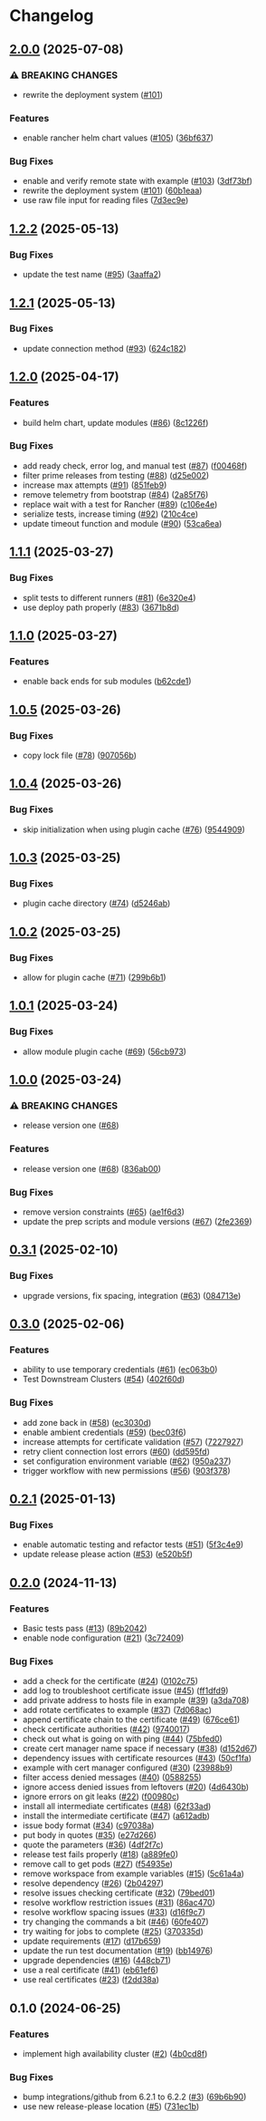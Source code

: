 # Changelog

## [2.0.0](https://github.com/rancher/terraform-rancher2-aws/compare/v1.2.2...v2.0.0) (2025-07-08)


### ⚠ BREAKING CHANGES

* rewrite the deployment system ([#101](https://github.com/rancher/terraform-rancher2-aws/issues/101))

### Features

* enable rancher helm chart values ([#105](https://github.com/rancher/terraform-rancher2-aws/issues/105)) ([36bf637](https://github.com/rancher/terraform-rancher2-aws/commit/36bf637d286d1776e0bec72dff6996f9a362b9a5))


### Bug Fixes

* enable and verify remote state with example ([#103](https://github.com/rancher/terraform-rancher2-aws/issues/103)) ([3df73bf](https://github.com/rancher/terraform-rancher2-aws/commit/3df73bf72bf1a6b018c35bb40243a2d816959402))
* rewrite the deployment system ([#101](https://github.com/rancher/terraform-rancher2-aws/issues/101)) ([60b1eaa](https://github.com/rancher/terraform-rancher2-aws/commit/60b1eaaff93cbbd1149053abec2d1066c07b96e9))
* use raw file input for reading files ([7d3ec9e](https://github.com/rancher/terraform-rancher2-aws/commit/7d3ec9e7d91cc2fb19598c0e66cb26e0cabcd105))

## [1.2.2](https://github.com/rancher/terraform-rancher2-aws/compare/v1.2.1...v1.2.2) (2025-05-13)


### Bug Fixes

* update the test name ([#95](https://github.com/rancher/terraform-rancher2-aws/issues/95)) ([3aaffa2](https://github.com/rancher/terraform-rancher2-aws/commit/3aaffa21bbd8539c4e06a40515515e0a7ceba9fa))

## [1.2.1](https://github.com/rancher/terraform-rancher2-aws/compare/v1.2.0...v1.2.1) (2025-05-13)


### Bug Fixes

* update connection method ([#93](https://github.com/rancher/terraform-rancher2-aws/issues/93)) ([624c182](https://github.com/rancher/terraform-rancher2-aws/commit/624c182bb30c08bb9a21b9c97a4cd448ac69812c))

## [1.2.0](https://github.com/rancher/terraform-rancher2-aws/compare/v1.1.1...v1.2.0) (2025-04-17)


### Features

* build helm chart, update modules ([#86](https://github.com/rancher/terraform-rancher2-aws/issues/86)) ([8c1226f](https://github.com/rancher/terraform-rancher2-aws/commit/8c1226f6b7defeee2a5f353c9ce8dd9846f443a3))


### Bug Fixes

* add ready check, error log, and manual test ([#87](https://github.com/rancher/terraform-rancher2-aws/issues/87)) ([f00468f](https://github.com/rancher/terraform-rancher2-aws/commit/f00468fe007db503e76f561287913a85685dbe10))
* filter prime releases from testing ([#88](https://github.com/rancher/terraform-rancher2-aws/issues/88)) ([d25e002](https://github.com/rancher/terraform-rancher2-aws/commit/d25e002e9abea4199f5614962e517f8d142a28cc))
* increase max attempts ([#91](https://github.com/rancher/terraform-rancher2-aws/issues/91)) ([851feb9](https://github.com/rancher/terraform-rancher2-aws/commit/851feb95107bbdf67f3e8729576be6f3b0878805))
* remove telemetry from bootstrap ([#84](https://github.com/rancher/terraform-rancher2-aws/issues/84)) ([2a85f76](https://github.com/rancher/terraform-rancher2-aws/commit/2a85f76c2759000a8109d8470f0080ff44906250))
* replace wait with a test for Rancher ([#89](https://github.com/rancher/terraform-rancher2-aws/issues/89)) ([c106e4e](https://github.com/rancher/terraform-rancher2-aws/commit/c106e4ebd332d742229abdc155debaac575e885a))
* serialize tests, increase timing ([#92](https://github.com/rancher/terraform-rancher2-aws/issues/92)) ([210c4ce](https://github.com/rancher/terraform-rancher2-aws/commit/210c4ceddc2d75263d931f5bed831765a71972a7))
* update timeout function and module ([#90](https://github.com/rancher/terraform-rancher2-aws/issues/90)) ([53ca6ea](https://github.com/rancher/terraform-rancher2-aws/commit/53ca6ea592e2018c1cb6de6a90c706e9087ff6a9))

## [1.1.1](https://github.com/rancher/terraform-rancher2-aws/compare/v1.1.0...v1.1.1) (2025-03-27)


### Bug Fixes

* split tests to different runners ([#81](https://github.com/rancher/terraform-rancher2-aws/issues/81)) ([6e320e4](https://github.com/rancher/terraform-rancher2-aws/commit/6e320e4ff58476267cd92ef3f12a6d6cf261135a))
* use deploy path properly ([#83](https://github.com/rancher/terraform-rancher2-aws/issues/83)) ([3671b8d](https://github.com/rancher/terraform-rancher2-aws/commit/3671b8d0ba3741a3e37e578e80b88b910e4edf33))

## [1.1.0](https://github.com/rancher/terraform-rancher2-aws/compare/v1.0.5...v1.1.0) (2025-03-27)


### Features

* enable back ends for sub modules ([b62cde1](https://github.com/rancher/terraform-rancher2-aws/commit/b62cde1cc6dea5e673034489d2360fc1c426aec5))

## [1.0.5](https://github.com/rancher/terraform-rancher2-aws/compare/v1.0.4...v1.0.5) (2025-03-26)


### Bug Fixes

* copy lock file ([#78](https://github.com/rancher/terraform-rancher2-aws/issues/78)) ([907056b](https://github.com/rancher/terraform-rancher2-aws/commit/907056b2f04254330090191e0aec38f3e7c3eac8))

## [1.0.4](https://github.com/rancher/terraform-rancher2-aws/compare/v1.0.3...v1.0.4) (2025-03-26)


### Bug Fixes

* skip initialization when using plugin cache ([#76](https://github.com/rancher/terraform-rancher2-aws/issues/76)) ([9544909](https://github.com/rancher/terraform-rancher2-aws/commit/95449094d2cc030804a9b3622b3575a263ad174b))

## [1.0.3](https://github.com/rancher/terraform-rancher2-aws/compare/v1.0.2...v1.0.3) (2025-03-25)


### Bug Fixes

* plugin cache directory ([#74](https://github.com/rancher/terraform-rancher2-aws/issues/74)) ([d5246ab](https://github.com/rancher/terraform-rancher2-aws/commit/d5246aba674165669afbc258f8ab04928f7d7f3e))

## [1.0.2](https://github.com/rancher/terraform-rancher2-aws/compare/v1.0.1...v1.0.2) (2025-03-25)


### Bug Fixes

* allow for plugin cache ([#71](https://github.com/rancher/terraform-rancher2-aws/issues/71)) ([299b6b1](https://github.com/rancher/terraform-rancher2-aws/commit/299b6b179f4ceaf417698d867779eb1abb40db1e))

## [1.0.1](https://github.com/rancher/terraform-rancher2-aws/compare/v1.0.0...v1.0.1) (2025-03-24)


### Bug Fixes

* allow module plugin cache ([#69](https://github.com/rancher/terraform-rancher2-aws/issues/69)) ([56cb973](https://github.com/rancher/terraform-rancher2-aws/commit/56cb9739f7bd8be0ec2a92ae2826be49d1453bbc))

## [1.0.0](https://github.com/rancher/terraform-rancher2-aws/compare/v0.3.1...v1.0.0) (2025-03-24)


### ⚠ BREAKING CHANGES

* release version one ([#68](https://github.com/rancher/terraform-rancher2-aws/issues/68))

### Features

* release version one ([#68](https://github.com/rancher/terraform-rancher2-aws/issues/68)) ([836ab00](https://github.com/rancher/terraform-rancher2-aws/commit/836ab00bdb7573fcb5b35a5a67c01b2b6ef1f3f4))


### Bug Fixes

* remove version constraints ([#65](https://github.com/rancher/terraform-rancher2-aws/issues/65)) ([ae1f6d3](https://github.com/rancher/terraform-rancher2-aws/commit/ae1f6d3c4c57fcd32353ccb413893e5b6d471dd0))
* update the prep scripts and module versions ([#67](https://github.com/rancher/terraform-rancher2-aws/issues/67)) ([2fe2369](https://github.com/rancher/terraform-rancher2-aws/commit/2fe23696e18934778e858bd6beeb5925879f19cb))

## [0.3.1](https://github.com/rancher/terraform-rancher2-aws/compare/v0.3.0...v0.3.1) (2025-02-10)


### Bug Fixes

* upgrade versions, fix spacing, integration ([#63](https://github.com/rancher/terraform-rancher2-aws/issues/63)) ([084713e](https://github.com/rancher/terraform-rancher2-aws/commit/084713e68b127479a9071722e49438b967ca4ad2))

## [0.3.0](https://github.com/rancher/terraform-rancher2-aws/compare/v0.2.1...v0.3.0) (2025-02-06)


### Features

* ability to use temporary credentials ([#61](https://github.com/rancher/terraform-rancher2-aws/issues/61)) ([ec063b0](https://github.com/rancher/terraform-rancher2-aws/commit/ec063b0553f56daf6c413f6368312c45f0f8587b))
* Test Downstream Clusters ([#54](https://github.com/rancher/terraform-rancher2-aws/issues/54)) ([402f60d](https://github.com/rancher/terraform-rancher2-aws/commit/402f60d31cd4fbd0bbc3a0b1b505a07ad3f9707f))


### Bug Fixes

* add zone back in ([#58](https://github.com/rancher/terraform-rancher2-aws/issues/58)) ([ec3030d](https://github.com/rancher/terraform-rancher2-aws/commit/ec3030dc2d3cbf43ea264f591c2468cb2429fa44))
* enable ambient credentials ([#59](https://github.com/rancher/terraform-rancher2-aws/issues/59)) ([bec03f6](https://github.com/rancher/terraform-rancher2-aws/commit/bec03f68445de4af883052751905d2c663a275ca))
* increase attempts for certificate validation ([#57](https://github.com/rancher/terraform-rancher2-aws/issues/57)) ([7227927](https://github.com/rancher/terraform-rancher2-aws/commit/72279273d476d2dc196a839986a5270020735281))
* retry client connection lost errors ([#60](https://github.com/rancher/terraform-rancher2-aws/issues/60)) ([dd595fd](https://github.com/rancher/terraform-rancher2-aws/commit/dd595fdb2eafb06cc508347955496e356f897a14))
* set configuration environment variable ([#62](https://github.com/rancher/terraform-rancher2-aws/issues/62)) ([950a237](https://github.com/rancher/terraform-rancher2-aws/commit/950a2378048f1a451d96af600816743941a86fc3))
* trigger workflow with new permissions ([#56](https://github.com/rancher/terraform-rancher2-aws/issues/56)) ([903f378](https://github.com/rancher/terraform-rancher2-aws/commit/903f378683750dadd85e5ee85c64f644f658b1f2))

## [0.2.1](https://github.com/rancher/terraform-rancher2-aws/compare/v0.2.0...v0.2.1) (2025-01-13)


### Bug Fixes

* enable automatic testing and refactor tests ([#51](https://github.com/rancher/terraform-rancher2-aws/issues/51)) ([5f3c4e9](https://github.com/rancher/terraform-rancher2-aws/commit/5f3c4e9825306248fae297495b3341b39ffb6911))
* update release please action ([#53](https://github.com/rancher/terraform-rancher2-aws/issues/53)) ([e520b5f](https://github.com/rancher/terraform-rancher2-aws/commit/e520b5fc6e1874611c140b6ff59df58fbc2b3464))

## [0.2.0](https://github.com/rancher/terraform-rancher2-aws/compare/v0.1.0...v0.2.0) (2024-11-13)


### Features

* Basic tests pass ([#13](https://github.com/rancher/terraform-rancher2-aws/issues/13)) ([89b2042](https://github.com/rancher/terraform-rancher2-aws/commit/89b2042a26d910b525cbb68213d3da2e07aaf18b))
* enable node configuration ([#21](https://github.com/rancher/terraform-rancher2-aws/issues/21)) ([3c72409](https://github.com/rancher/terraform-rancher2-aws/commit/3c724091fe8be1c6dd71d62e5bb2a0dbdd367406))


### Bug Fixes

* add a check for the certificate ([#24](https://github.com/rancher/terraform-rancher2-aws/issues/24)) ([0102c75](https://github.com/rancher/terraform-rancher2-aws/commit/0102c75412840c7b3fbbfdc8256ba5696f487b07))
* add log to troubleshoot certificate issue ([#45](https://github.com/rancher/terraform-rancher2-aws/issues/45)) ([ff1dfd9](https://github.com/rancher/terraform-rancher2-aws/commit/ff1dfd9b692e38474db8d25e9d50806ce0877d27))
* add private address to hosts file in example ([#39](https://github.com/rancher/terraform-rancher2-aws/issues/39)) ([a3da708](https://github.com/rancher/terraform-rancher2-aws/commit/a3da7087fcab119e2d8ac24fdca9a0ceafc75a46))
* add rotate certificates to example ([#37](https://github.com/rancher/terraform-rancher2-aws/issues/37)) ([7d068ac](https://github.com/rancher/terraform-rancher2-aws/commit/7d068ac7ddec22f0e2a21f22eb80e2476701a1fb))
* append certificate chain to the certificate ([#49](https://github.com/rancher/terraform-rancher2-aws/issues/49)) ([676ce61](https://github.com/rancher/terraform-rancher2-aws/commit/676ce61716fda2bd09bb54bd9164b830f31b7b90))
* check certificate authorities ([#42](https://github.com/rancher/terraform-rancher2-aws/issues/42)) ([9740017](https://github.com/rancher/terraform-rancher2-aws/commit/97400172e063ac18c3c4c937781b92a38232a7a1))
* check out what is going on with ping ([#44](https://github.com/rancher/terraform-rancher2-aws/issues/44)) ([75bfed0](https://github.com/rancher/terraform-rancher2-aws/commit/75bfed0dc338ae349b7e578cdcce8b632a18c31f))
* create cert manager name space if necessary ([#38](https://github.com/rancher/terraform-rancher2-aws/issues/38)) ([d152d67](https://github.com/rancher/terraform-rancher2-aws/commit/d152d67c949c94891f1b85c868e35c1953646680))
* dependency issues with certificate resources ([#43](https://github.com/rancher/terraform-rancher2-aws/issues/43)) ([50cf1fa](https://github.com/rancher/terraform-rancher2-aws/commit/50cf1fa8bbf6453817efb978d1c6c62c5b5d0398))
* example with cert manager configured ([#30](https://github.com/rancher/terraform-rancher2-aws/issues/30)) ([23988b9](https://github.com/rancher/terraform-rancher2-aws/commit/23988b9300aacfe6cd86d24080ace76d689a2ed0))
* filter access denied messages ([#40](https://github.com/rancher/terraform-rancher2-aws/issues/40)) ([0588255](https://github.com/rancher/terraform-rancher2-aws/commit/0588255238d948b794776a01a3a6bdefa817c315))
* ignore access denied issues from leftovers ([#20](https://github.com/rancher/terraform-rancher2-aws/issues/20)) ([4d6430b](https://github.com/rancher/terraform-rancher2-aws/commit/4d6430babe28f6d66edbd9fea8ab1e591773611c))
* ignore errors on git leaks ([#22](https://github.com/rancher/terraform-rancher2-aws/issues/22)) ([f00980c](https://github.com/rancher/terraform-rancher2-aws/commit/f00980c7e000aa84d2d6908f57f1d44657efcafb))
* install all intermediate certificates ([#48](https://github.com/rancher/terraform-rancher2-aws/issues/48)) ([62f33ad](https://github.com/rancher/terraform-rancher2-aws/commit/62f33adb1b71c7a80dd2d8cdb8523799fac7b058))
* install the intermediate certificate ([#47](https://github.com/rancher/terraform-rancher2-aws/issues/47)) ([a612adb](https://github.com/rancher/terraform-rancher2-aws/commit/a612adb1fa5cd8a9a52f1febb907b7ff0ed076ae))
* issue body format ([#34](https://github.com/rancher/terraform-rancher2-aws/issues/34)) ([c97038a](https://github.com/rancher/terraform-rancher2-aws/commit/c97038a1062e44284d281ab7a405965f6ff99aa2))
* put body in quotes ([#35](https://github.com/rancher/terraform-rancher2-aws/issues/35)) ([e27d266](https://github.com/rancher/terraform-rancher2-aws/commit/e27d2660717c3c000e31e593f0cb4c7d33f290a6))
* quote the parameters ([#36](https://github.com/rancher/terraform-rancher2-aws/issues/36)) ([4df2f7c](https://github.com/rancher/terraform-rancher2-aws/commit/4df2f7c25a8eafbb3781e20fdead88e56b3809f7))
* release test fails properly ([#18](https://github.com/rancher/terraform-rancher2-aws/issues/18)) ([a889fe0](https://github.com/rancher/terraform-rancher2-aws/commit/a889fe09b8e2c969220173d7bb024d7e688c2ec1))
* remove call to get pods ([#27](https://github.com/rancher/terraform-rancher2-aws/issues/27)) ([f54935e](https://github.com/rancher/terraform-rancher2-aws/commit/f54935eb6a1b2e66faed5879d7f47ad93605817b))
* remove workspace from example variables ([#15](https://github.com/rancher/terraform-rancher2-aws/issues/15)) ([5c61a4a](https://github.com/rancher/terraform-rancher2-aws/commit/5c61a4a1d2902b7f0f0ad1c2091a70f0b3899045))
* resolve dependency ([#26](https://github.com/rancher/terraform-rancher2-aws/issues/26)) ([2b04297](https://github.com/rancher/terraform-rancher2-aws/commit/2b042975dd521354d4860cca6cfe0621c589e63f))
* resolve issues checking certificate ([#32](https://github.com/rancher/terraform-rancher2-aws/issues/32)) ([79bed01](https://github.com/rancher/terraform-rancher2-aws/commit/79bed01dc8d03de59ca4bda0e094120ffe0459f2))
* resolve workflow restriction issues ([#31](https://github.com/rancher/terraform-rancher2-aws/issues/31)) ([86ac470](https://github.com/rancher/terraform-rancher2-aws/commit/86ac470552e952c360740439845a0a8385a7c8f1))
* resolve workflow spacing issues ([#33](https://github.com/rancher/terraform-rancher2-aws/issues/33)) ([d16f9c7](https://github.com/rancher/terraform-rancher2-aws/commit/d16f9c7f279abb552eb6bc54eb0be4298835ba22))
* try changing the commands a bit ([#46](https://github.com/rancher/terraform-rancher2-aws/issues/46)) ([60fe407](https://github.com/rancher/terraform-rancher2-aws/commit/60fe407924b7860430c810f6a769156d3e6cc83a))
* try waiting for jobs to complete ([#25](https://github.com/rancher/terraform-rancher2-aws/issues/25)) ([370335d](https://github.com/rancher/terraform-rancher2-aws/commit/370335d284f5e289d7eaa8b61ccd0427f5d7f8ca))
* update requirements ([#17](https://github.com/rancher/terraform-rancher2-aws/issues/17)) ([d17b659](https://github.com/rancher/terraform-rancher2-aws/commit/d17b65910ae4631d33acfa9c9f73e414b53dc35e))
* update the run test documentation ([#19](https://github.com/rancher/terraform-rancher2-aws/issues/19)) ([bb14976](https://github.com/rancher/terraform-rancher2-aws/commit/bb1497659c23fe35190f7fbac0a863bdc336b39a))
* upgrade dependencies ([#16](https://github.com/rancher/terraform-rancher2-aws/issues/16)) ([448cb71](https://github.com/rancher/terraform-rancher2-aws/commit/448cb71fcabd0cf1b9b776573065e98fa628e01c))
* use a real certificate ([#41](https://github.com/rancher/terraform-rancher2-aws/issues/41)) ([eb61ef6](https://github.com/rancher/terraform-rancher2-aws/commit/eb61ef6a61dbf80f91bd6e28745ca048b0d40be6))
* use real certificates ([#23](https://github.com/rancher/terraform-rancher2-aws/issues/23)) ([f2dd38a](https://github.com/rancher/terraform-rancher2-aws/commit/f2dd38a322a4dba7981e429637bae2195a4730a9))

## 0.1.0 (2024-06-25)


### Features

* implement high availability cluster ([#2](https://github.com/rancher/terraform-rancher2-aws/issues/2)) ([4b0cd8f](https://github.com/rancher/terraform-rancher2-aws/commit/4b0cd8fc8958d55baaa00a39d9aeed904985fd62))


### Bug Fixes

* bump integrations/github from 6.2.1 to 6.2.2 ([#3](https://github.com/rancher/terraform-rancher2-aws/issues/3)) ([69b6b90](https://github.com/rancher/terraform-rancher2-aws/commit/69b6b900c47fa43a7acd7c06aad0cbfe160d665a))
* use new release-please location ([#5](https://github.com/rancher/terraform-rancher2-aws/issues/5)) ([731ec1b](https://github.com/rancher/terraform-rancher2-aws/commit/731ec1b5d2e8a1254b8ff22735fbe5c8542219f6))

